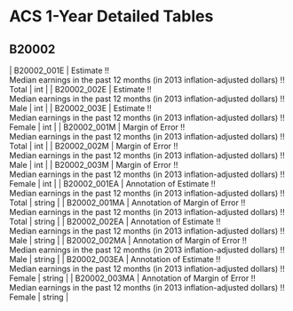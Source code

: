 # ACS 1-Year Detailed Tables

## B20002

| B20002_001E | Estimate !!<br>Median earnings in the past 12 months (in 2013 inflation-adjusted dollars) !!<br>Total | int |
| B20002_002E | Estimate !!<br>Median earnings in the past 12 months (in 2013 inflation-adjusted dollars) !!<br>Male | int |
| B20002_003E | Estimate !!<br>Median earnings in the past 12 months (in 2013 inflation-adjusted dollars) !!<br>Female | int |
| B20002_001M | Margin of Error !!<br>Median earnings in the past 12 months (in 2013 inflation-adjusted dollars) !!<br>Total | int |
| B20002_002M | Margin of Error !!<br>Median earnings in the past 12 months (in 2013 inflation-adjusted dollars) !!<br>Male | int |
| B20002_003M | Margin of Error !!<br>Median earnings in the past 12 months (in 2013 inflation-adjusted dollars) !!<br>Female | int |
| B20002_001EA | Annotation of Estimate !!<br>Median earnings in the past 12 months (in 2013 inflation-adjusted dollars) !!<br>Total | string |
| B20002_001MA | Annotation of Margin of Error !!<br>Median earnings in the past 12 months (in 2013 inflation-adjusted dollars) !!<br>Total | string |
| B20002_002EA | Annotation of Estimate !!<br>Median earnings in the past 12 months (in 2013 inflation-adjusted dollars) !!<br>Male | string |
| B20002_002MA | Annotation of Margin of Error !!<br>Median earnings in the past 12 months (in 2013 inflation-adjusted dollars) !!<br>Male | string |
| B20002_003EA | Annotation of Estimate !!<br>Median earnings in the past 12 months (in 2013 inflation-adjusted dollars) !!<br>Female | string |
| B20002_003MA | Annotation of Margin of Error !!<br>Median earnings in the past 12 months (in 2013 inflation-adjusted dollars) !!<br>Female | string |

